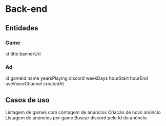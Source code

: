 # Back-end

## Entidades

### Game

id
title
bannerUrl

### Ad

id
gameId
name
yearsPlaying
discord
weekDays
hourStart
hourEnd
useVoiceChannel
createdAt

## Casos de uso

Listagem de games com contagem de anúncios
Criação de novo anúncio
Listagem de anúncios por game
Buscar discord pelo Id do anúncio
